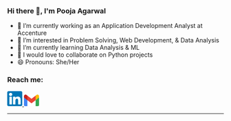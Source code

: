 ### Hi there 👋, I'm Pooja Agarwal

- 🔭 I’m currently working as an Application Development Analyst at Accenture
- 👀 I’m interested in Problem Solving, Web Development, & Data Analysis
- 🌱 I’m currently learning Data Analysis & ML
- 👯 I would love to collaborate on Python projects
- 😄 Pronouns: She/Her
### Reach me: <br>
<a href="https://www.linkedin.com/in/er-pooja-agarwal"> <img src="images/linkedin.png"  alt = "LinkedIn logo" width=35px> </a>
<a href="mailto:poojaagarwal249@gmail.com"> <img src="images/gmail.png"  alt = "Gmail logo" width=35px> </a>
<hr>
<!--
**Hash-PJ/Hash-PJ** is a ✨ _special_ ✨ repository because its `README.md` (this file) appears on your GitHub profile.
- 💬 Ask me about ...
- ⚡ Fun fact: ...
-->

